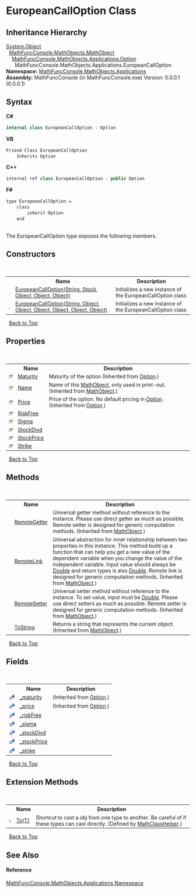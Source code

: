 # EuropeanCallOption Class
 


## Inheritance Hierarchy
<a href="http://msdn2.microsoft.com/en-us/library/e5kfa45b" target="_blank">System.Object</a><br />&nbsp;&nbsp;<a href="bce605e3-e729-258a-0e66-9bfb6e48c607">MathFuncConsole.MathObjects.MathObject</a><br />&nbsp;&nbsp;&nbsp;&nbsp;<a href="03a5ddd0-9c60-07f4-42e6-a2afd39c4365">MathFuncConsole.MathObjects.Applications.Option</a><br />&nbsp;&nbsp;&nbsp;&nbsp;&nbsp;&nbsp;MathFuncConsole.MathObjects.Applications.EuropeanCallOption<br />
**Namespace:**&nbsp;<a href="d9e4b2f9-9258-2f31-ca55-43e6b838bbc3">MathFuncConsole.MathObjects.Applications</a><br />**Assembly:**&nbsp;MathFuncConsole (in MathFuncConsole.exe) Version: 0.0.0.1 (0.0.0.1)

## Syntax

**C#**<br />
``` C#
internal class EuropeanCallOption : Option
```

**VB**<br />
``` VB
Friend Class EuropeanCallOption
	Inherits Option
```

**C++**<br />
``` C++
internal ref class EuropeanCallOption : public Option
```

**F#**<br />
``` F#
type EuropeanCallOption =  
    class
        inherit Option
    end
```

<br />
The EuropeanCallOption type exposes the following members.


## Constructors
&nbsp;<table><tr><th></th><th>Name</th><th>Description</th></tr><tr><td>![Public method](media/pubmethod.gif "Public method")</td><td><a href="27187f5e-f82b-186a-66d1-86b24905f555">EuropeanCallOption(String, Stock, Object, Object, Object)</a></td><td>
Initializes a new instance of the EuropeanCallOption class</td></tr><tr><td>![Public method](media/pubmethod.gif "Public method")</td><td><a href="67273824-7061-66a1-204f-6314e6fc6ba0">EuropeanCallOption(String, Object, Object, Object, Object, Object, Object)</a></td><td>
Initializes a new instance of the EuropeanCallOption class</td></tr></table>&nbsp;
<a href="#europeancalloption-class">Back to Top</a>

## Properties
&nbsp;<table><tr><th></th><th>Name</th><th>Description</th></tr><tr><td>![Public property](media/pubproperty.gif "Public property")</td><td><a href="df88782c-d691-8fbf-cc0e-b85e10a1a003">Maturity</a></td><td>
Maturity of the option
 (Inherited from <a href="03a5ddd0-9c60-07f4-42e6-a2afd39c4365">Option</a>.)</td></tr><tr><td>![Public property](media/pubproperty.gif "Public property")</td><td><a href="7c6d74af-467f-3271-ca40-a41261eb9865">Name</a></td><td>
Name of this <a href="bce605e3-e729-258a-0e66-9bfb6e48c607">MathObject</a>, only used in print-out.
 (Inherited from <a href="bce605e3-e729-258a-0e66-9bfb6e48c607">MathObject</a>.)</td></tr><tr><td>![Public property](media/pubproperty.gif "Public property")</td><td><a href="e192ad57-648b-2d2c-24e2-cfd4f717d85d">Price</a></td><td>
Price of the option. No default pricing in <a href="03a5ddd0-9c60-07f4-42e6-a2afd39c4365">Option</a>.
 (Inherited from <a href="03a5ddd0-9c60-07f4-42e6-a2afd39c4365">Option</a>.)</td></tr><tr><td>![Public property](media/pubproperty.gif "Public property")</td><td><a href="5f4f434e-5257-936e-d08d-6ed5fe869a1b">RiskFree</a></td><td /></tr><tr><td>![Public property](media/pubproperty.gif "Public property")</td><td><a href="51098b63-2721-4c52-59d6-de4693a24f0a">Sigma</a></td><td /></tr><tr><td>![Public property](media/pubproperty.gif "Public property")</td><td><a href="d019d928-002b-7820-01a3-94eadf70f4fb">StockDivd</a></td><td /></tr><tr><td>![Public property](media/pubproperty.gif "Public property")</td><td><a href="f9fd50ec-8868-737d-ea44-5d091d73fd91">StockPrice</a></td><td /></tr><tr><td>![Public property](media/pubproperty.gif "Public property")</td><td><a href="3bc63f0f-622a-fadc-384a-0f8095554c15">Strike</a></td><td /></tr></table>&nbsp;
<a href="#europeancalloption-class">Back to Top</a>

## Methods
&nbsp;<table><tr><th></th><th>Name</th><th>Description</th></tr><tr><td>![Public method](media/pubmethod.gif "Public method")</td><td><a href="090965dd-a373-63b1-08c1-bc38738ea2ad">RemoteGetter</a></td><td>
Universal getter method without reference to the instance. Please use direct getter as much as possible. Remote setter is designed for generic computation methods.
 (Inherited from <a href="bce605e3-e729-258a-0e66-9bfb6e48c607">MathObject</a>.)</td></tr><tr><td>![Public method](media/pubmethod.gif "Public method")</td><td><a href="f27fefd1-791f-1bb1-3e1e-c8d33f566812">RemoteLink</a></td><td>
Universal abstraction for inner relationship between two properties in this instance. This method build up a function that can help you get a new value of the dependent variable when you change the value of the independent variable. Input value should always be <a href="http://msdn2.microsoft.com/en-us/library/643eft0t" target="_blank">Double</a> and return types is also <a href="http://msdn2.microsoft.com/en-us/library/643eft0t" target="_blank">Double</a>. Remote link is designed for generic computation methods.
 (Inherited from <a href="bce605e3-e729-258a-0e66-9bfb6e48c607">MathObject</a>.)</td></tr><tr><td>![Public method](media/pubmethod.gif "Public method")</td><td><a href="9549b6b3-3f98-bc2d-f2fe-10355f8d5464">RemoteSetter</a></td><td>
Universal setter method without reference to the instance. To set value, input must be <a href="http://msdn2.microsoft.com/en-us/library/643eft0t" target="_blank">Double</a>. Please use direct setters as much as possible. Remote setter is designed for generic computation methods.
 (Inherited from <a href="bce605e3-e729-258a-0e66-9bfb6e48c607">MathObject</a>.)</td></tr><tr><td>![Public method](media/pubmethod.gif "Public method")</td><td><a href="da420a04-08e1-4ec7-b29f-b8446ae7263d">ToString</a></td><td>
Returns a string that represents the current object.
 (Inherited from <a href="bce605e3-e729-258a-0e66-9bfb6e48c607">MathObject</a>.)</td></tr></table>&nbsp;
<a href="#europeancalloption-class">Back to Top</a>

## Fields
&nbsp;<table><tr><th></th><th>Name</th><th>Description</th></tr><tr><td>![Private field](media/privfield.gif "Private field")</td><td><a href="0301d4d2-1cc6-0150-206d-11537f7cc5f4">_maturity</a></td><td> (Inherited from <a href="03a5ddd0-9c60-07f4-42e6-a2afd39c4365">Option</a>.)</td></tr><tr><td>![Private field](media/privfield.gif "Private field")</td><td><a href="1b45e884-d560-ce8b-cd48-4580a467c2a0">_price</a></td><td> (Inherited from <a href="03a5ddd0-9c60-07f4-42e6-a2afd39c4365">Option</a>.)</td></tr><tr><td>![Private field](media/privfield.gif "Private field")</td><td><a href="69f0501d-6636-b336-8bd2-fa0c542b7d50">_riskFree</a></td><td /></tr><tr><td>![Private field](media/privfield.gif "Private field")</td><td><a href="cf781bf9-d56c-6126-ee5a-2bc1f18dbd5a">_sigma</a></td><td /></tr><tr><td>![Private field](media/privfield.gif "Private field")</td><td><a href="d54a421c-ed2e-68d5-19ac-1fd5f85cf4dd">_stockDivd</a></td><td /></tr><tr><td>![Private field](media/privfield.gif "Private field")</td><td><a href="ef257c5d-a98e-6dff-30ea-95e778de76b1">_stockPrice</a></td><td /></tr><tr><td>![Private field](media/privfield.gif "Private field")</td><td><a href="94e19419-163f-edd3-73f8-62d37b25dbf4">_strike</a></td><td /></tr></table>&nbsp;
<a href="#europeancalloption-class">Back to Top</a>

## Extension Methods
&nbsp;<table><tr><th></th><th>Name</th><th>Description</th></tr><tr><td>![Public Extension Method](media/pubextension.gif "Public Extension Method")</td><td><a href="718ec2ab-e890-7d30-f161-f5a9ecf2f0b3">To(T)</a></td><td>
Shortcut to cast a obj from one type to another. Be careful of if these types can cast directly.
 (Defined by <a href="f8375fff-6215-8a0d-083f-b42a5658e465">MathClassHelper</a>.)</td></tr></table>&nbsp;
<a href="#europeancalloption-class">Back to Top</a>

## See Also


#### Reference
<a href="d9e4b2f9-9258-2f31-ca55-43e6b838bbc3">MathFuncConsole.MathObjects.Applications Namespace</a><br />